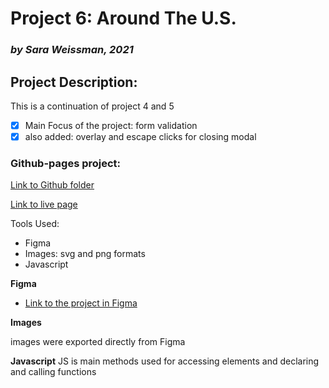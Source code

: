 # Project 6: Around The U.S.
### *by Sara Weissman, 2021*

## Project Description:
This is a continuation of project 4 and 5
- [x] Main Focus of the project: form validation
- [x] also added: overlay and escape clicks for closing modal

### Github-pages project:

[Link to Github folder](https://github.com/SaraW011/Yandex-Practicum-Around-the-US-Project-6)

[Link to live page](https://saraw011.github.io/Around-the-US---Sprint-6/)

Tools Used:
* Figma
* Images: svg and png formats
* Javascript

**Figma**

* [Link to the project in Figma](https://www.figma.com/file/ZrosRzfCSUNLlTd420lUIy/Sprint-6_-Around-The-U.S.?node-id=0%3A214)

**Images**

images were exported directly from Figma

**Javascript**
JS is main methods used for accessing elements and declaring and calling functions
